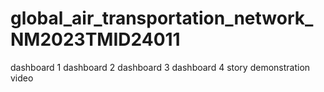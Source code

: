 # global_air_transportation_network_NM2023TMID24011
dashboard 1
dashboard 2
dashboard 3
dashboard 4
story 
demonstration video
